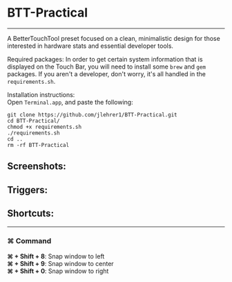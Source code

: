 # BTT-Practical
<hr>

A BetterTouchTool preset focused on a clean, minimalistic design for those interested in hardware stats and essential developer tools. 

Required packages:
In order to get certain system information that is displayed on the Touch Bar,
you will need to install some `brew` and `gem` packages. If you aren't a 
developer, don't worry, it's all handled in the `requirements.sh`. 

Installation instructions:  
Open `Terminal.app`, and paste the following:

```
git clone https://github.com/jlehrer1/BTT-Practical.git
cd BTT-Practical/
chmod +x requirements.sh
./requirements.sh
cd ..
rm -rf BTT-Practical
```

## Screenshots:

## Triggers:

## Shortcuts:
<hr>

### ⌘ Command 
**⌘ + Shift + 8**: Snap window to left  
**⌘ + Shift + 9**: Snap window to center  
**⌘ + Shift + 0**: Snap window to right  

